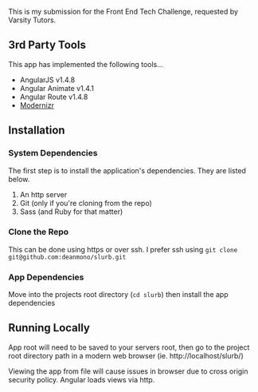 This is my submission for the Front End Tech Challenge, requested by Varsity Tutors.

## 3rd Party Tools

This app has implemented the following tools...
- AngularJS v1.4.8
- Angular Animate v1.4.1
- Angular Route v1.4.8
- [Modernizr](https://modernizr.com/)

## Installation

### System Dependencies
The first step is to install the application's dependencies.  They are listed below.

1. An http server
2. Git (only if you're cloning from the repo)
3. Sass (and Ruby for that matter)

### Clone the Repo
This can be done using https or over ssh.  I prefer ssh using `git clone git@github.com:deanmono/slurb.git`

### App Dependencies
Move into the projects root directory (`cd slurb`) then install the app dependencies

## Running Locally
App root will need to be saved to your servers root, then go to the project root directory path in a modern web browser (ie. http://localhost/slurb/)

Viewing the app from file will cause issues in browser due to cross origin security policy. Angular loads views via http.